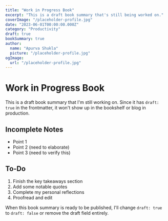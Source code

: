 ```yaml
---
title: "Work in Progress Book"
excerpt: "This is a draft book summary that's still being worked on."
coverImage: "/placeholder-profile.jpg"
date: "2023-06-01T00:00:00.000Z"
category: "Productivity"
draft: true
bookSummary: true
author:
  name: "Apurva Shukla"
  picture: "/placeholder-profile.jpg"
ogImage:
  url: "/placeholder-profile.jpg"
---
```


# Work in Progress Book

This is a draft book summary that I'm still working on. Since it has `draft: true` in the frontmatter, it won't show up in the bookshelf or blog in production.

## Incomplete Notes

- Point 1
- Point 2 (need to elaborate)
- Point 3 (need to verify this)

## To-Do

1. Finish the key takeaways section
2. Add some notable quotes
3. Complete my personal reflections
4. Proofread and edit

When this book summary is ready to be published, I'll change `draft: true` to `draft: false` or remove the draft field entirely. 